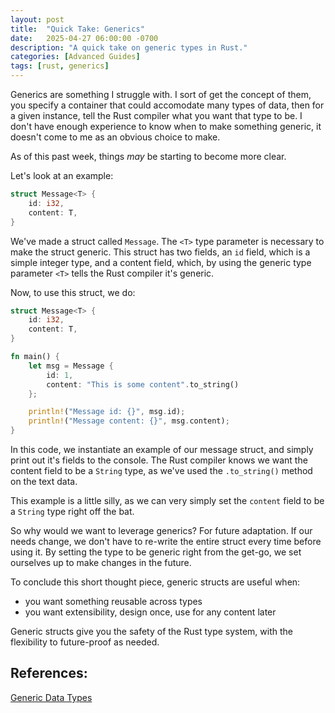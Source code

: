 ```yaml
---
layout: post
title:  "Quick Take: Generics"
date:   2025-04-27 06:00:00 -0700
description: "A quick take on generic types in Rust."
categories: [Advanced Guides]
tags: [rust, generics]
---
```


Generics are something I struggle with. I sort of get the concept of them, you specify a container that could accomodate many types of data, then for a given instance, tell the Rust compiler what you want that type to be. I don't have enough experience to know when to make something generic, it doesn't come to me as an obvious choice to make.

<!--more-->

As of this past week, things *may* be starting to become more clear.

Let's look at an example:

```Rust
struct Message<T> {
    id: i32,
    content: T,
}
```

We've made a struct called `Message`. The `<T>` type parameter is necessary to make the struct generic. This struct has two fields, an `id` field, which is a simple integer type, and a content field, which, by using the generic type parameter `<T>` tells the Rust compiler it's generic.

Now, to use this struct, we do:

```Rust
struct Message<T> {
    id: i32,
    content: T,
}

fn main() {
    let msg = Message {
        id: 1,
        content: "This is some content".to_string()
    };

    println!("Message id: {}", msg.id);
    println!("Message content: {}", msg.content);
}
```

In this code, we instantiate an example of our message struct, and simply print out it's fields to the console. The Rust compiler knows we want the content field to be a `String` type, as we've used the `.to_string()` method on the text data.

This example is a little silly, as we can very simply set the `content` field to be a `String` type right off the bat.

So why would we want to leverage generics? For future adaptation. If our needs change, we don't have to re-write the entire struct every time before using it. By setting the type to be generic right from the get-go, we set ourselves up to make changes in the future.

To conclude this short thought piece, generic structs are useful when:

- you want something reusable across types
- you want extensibility, design once, use for any content later

Generic structs give you the safety of the Rust type system, with the flexibility to future-proof as needed.

## References:

[Generic Data Types](https://doc.rust-lang.org/book/ch10-01-syntax.html)
